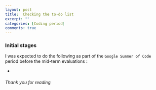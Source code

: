 ```yaml
---
layout: post
title: 	Checking the to-do list
excerpt: ""
categories: [Coding period]
comments: true
---
```


### Initial stages

I was expected to do the following as part of the `Google Summer of Code` period before the mid-term evaluations :

* 

###### Thank you for reading 

